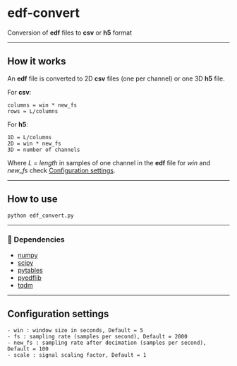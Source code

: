 # edf-convert
Conversion of **edf** files to **csv** or **h5** format

---
## How it works
An **edf** file is converted to 2D **csv** files (one per channel) or one 3D **h5** file.

For **csv**:

    columns = win * new_fs
    rows = L/columns
        
For **h5**:

    1D = L/columns
    2D = win * new_fs
    3D = number of channels
    
Where *L = length* in samples of one channel in the **edf**  file
for *win* and *new_fs* check [Configuration settings](#configuration-settings).
        
---
## How to use
    python edf_convert.py
    
---
### :snake: Dependencies

- [numpy](https://numpy.org/)
- [scipy](https://www.scipy.org/)
- [pytables](https://www.pytables.org/)
- [pyedflib](https://pyedflib.readthedocs.io/en/latest/)
- [tqdm](https://github.com/tqdm/tqdm)

---
## Configuration settings

    - win : window size in seconds, Default = 5
    - fs : sampling rate (samples per second), Default = 2000
    - new_fs : sampling rate after decimation (samples per second), Default = 100
    - scale : signal scaling factor, Default = 1


